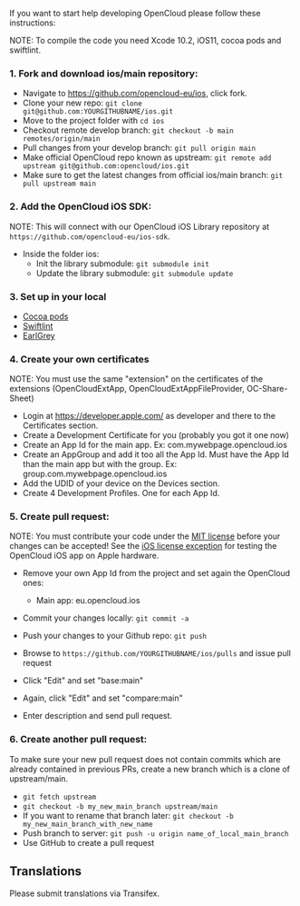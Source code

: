 If you want to start help developing OpenCloud please follow these instructions:


NOTE: To compile the code you need Xcode 10.2, iOS11, cocoa pods and swiftlint.

### 1. Fork and download ios/main repository:

* Navigate to https://github.com/opencloud-eu/ios, click fork.
* Clone your new repo: ```git clone git@github.com:YOURGITHUBNAME/ios.git```
* Move to the project folder with ```cd ios```
* Checkout remote develop branch: ```git checkout -b main remotes/origin/main```
* Pull changes from your develop branch: ```git pull origin main```
* Make official OpenCloud repo known as upstream: ```git remote add upstream git@github.com:opencloud/ios.git```
* Make sure to get the latest changes from official ios/main branch: ```git pull upstream main```


### 2. Add the OpenCloud iOS SDK:

NOTE: This will connect with our OpenCloud iOS Library repository at ```https://github.com/opencloud-eu/ios-sdk```.

* Inside the folder ios:
  - Init the library submodule: ```git submodule init```
  - Update the library submodule: ```git submodule update```

### 3. Set up in your local

* [Cocoa pods][cocoapods]
* [Swiftlint][swiftlint]
* [EarlGrey][earlGrey]

[cocoapods]:https://cocoapods.org/
[swiftlint]:https://github.com/realm/SwiftLint/blob/master/README.md
[earlGrey]:https://github.com/google/EarlGrey/blob/master/docs/install-and-run.md#cocoapods-installation

### 4. Create your own certificates

NOTE: You must use the same "extension" on the certificates of the extensions (OpenCloudExtApp, OpenCloudExtAppFileProvider, OC-Share-Sheet)

* Login at https://developer.apple.com/ as developer and there to the Certificates section.
* Create a Development Certificate for you (probably you got it one now)
* Create an App Id for the main app. Ex: com.mywebpage.opencloud.ios
* Create an AppGroup and add it too all the App Id. Must have the App Id than the main app but with the group. Ex: group.com.mywebpage.opencloud.ios
* Add the UDID of your device on the Devices section.
* Create 4 Development Profiles. One for each App Id.

### 5. Create pull request:

NOTE: You must contribute your code under the [MIT license][2] before your changes can be accepted! See the [iOS license exception][3] for testing the OpenCloud iOS app on Apple hardware.

* Remove your own App Id from the project and set again the OpenCloud ones:
  - Main app: eu.opencloud.ios

* Commit your changes locally: ```git commit -a```
* Push your changes to your Github repo: ```git push```
* Browse to ```https://github.com/YOURGITHUBNAME/ios/pulls``` and issue pull request
* Click "Edit" and set "base:main"
* Again, click "Edit" and set "compare:main"
* Enter description and send pull request.

### 6. Create another pull request:

To make sure your new pull request does not contain commits which are already contained in previous PRs, create a new branch which is a clone of upstream/main.

* ```git fetch upstream```
* ```git checkout -b my_new_main_branch upstream/main```
* If you want to rename that branch later: ```git checkout -b my_new_main_branch_with_new_name```
* Push branch to server: ```git push -u origin name_of_local_main_branch```
* Use GitHub to create a pull request

## Translations
Please submit translations via Transifex.



[1]: https://opencloud.eu/about/contributor-agreement/
[2]: http://opensource.org/licenses/MIT
[3]: https://opencloud.eu/contribute/iOS-license-exception/
